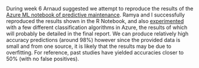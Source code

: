During week 6 Arnaud suggested we attempt to reproduce the results of the [Azure ML notebook of predictive maintenance](https://gallery.azure.ai/Notebook/Predictive-Maintenance-Modelling-Guide-R-Notebook-1). Ramya and I successfully reproduced the results shown in the R Notebook, and also [experimented](https://studio.azureml.net/Home/ViewWorkspaceCached/681087f0301d41198c41d85d6268b6eb?#Workspaces/Experiments/Experiment/681087f0301d41198c41d85d6268b6eb.f-id.a65382ce46c34d2c83b2d739e7c59a3e/ViewExperiment) with a few different classification algorithms in Azure, the results of which will probably be detailed in the final report. We can produce relatively high accuracy predictions (around 98%) however since the provided data is small and from one source, it is likely that the results may be due to overfitting. For reference, past studies have yielded accuracies closer to 50% (with no false positives).

